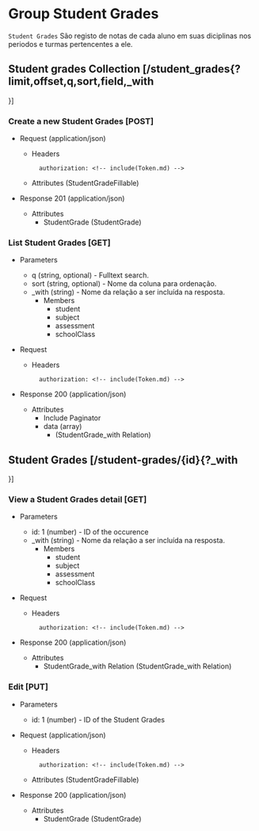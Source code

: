 # Group Student Grades

`Student Grades` São registo de notas de cada aluno em suas diciplinas nos periodos e turmas pertencentes a ele.

## Student grades Collection [/student_grades{?limit,offset,q,sort,field,_with
}]

### Create a new Student Grades [POST]

+ Request (application/json)
    + Headers
            
            authorization: <!-- include(Token.md) -->
    
    + Attributes (StudentGradeFillable)

+ Response 201 (application/json) 
    
    + Attributes 
        + StudentGrade (StudentGrade)
        
### List Student Grades [GET]

+ Parameters
    + q (string, optional) - Fulltext search.
    + sort (string, optional) - Nome da coluna para ordenação. 
    + _with
 (string) - Nome da relação a ser incluída na resposta.
        + Members
            + student
            + subject
            + assessment
            + schoolClass

+ Request 
    + Headers
            
            authorization: <!-- include(Token.md) -->
    
+ Response 200 (application/json)

    + Attributes 
        + Include Paginator
        + data (array)
            + (StudentGrade_with
Relation)

## Student Grades [/student-grades/{id}{?_with
}]

### View a Student Grades detail [GET]

+ Parameters
    + id: 1 (number) - ID of the occurence
    + _with
 (string) - Nome da relação a ser incluída na resposta.
        + Members
            + student
            + subject
            + assessment
            + schoolClass

+ Request 
    + Headers
            
            authorization: <!-- include(Token.md) -->
    
+ Response 200 (application/json)
    
    + Attributes 
        + StudentGrade_with
Relation (StudentGrade_with
Relation)

### Edit [PUT]

+ Parameters
    + id: 1 (number) - ID of the Student Grades

+ Request (application/json)

    + Headers
            
            authorization: <!-- include(Token.md) -->
            
    + Attributes (StudentGradeFillable)
            
+ Response 200 (application/json)
    
    + Attributes 
        + StudentGrade (StudentGrade)
